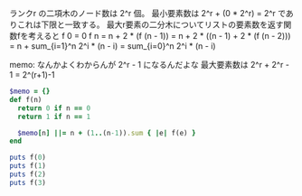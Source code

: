 ランクr の二項木のノード数は 2^r 個。
最小要素数は 2^r + (0 * 2^r) = 2^r でありこれは下限と一致する。
最大r要素の二分木についてリストの要素数を返す関数fを考えると
f 0 = 0
f n = n + 2 * (f (n - 1))
    = n + 2 * ((n - 1) + 2 * (f (n - 2)))
    = n + sum_{i=1}^n 2^i * (n - i)
    = sum_{i=0}^n 2^i * (n - i)

memo: なんかよくわからんが 2^r - 1 になるんだよな
最大要素数は 2^r + 2^r - 1 = 2^(r+1)-1

```ruby
$memo = {}
def f(n)
  return 0 if n == 0
  return 1 if n == 1

  $memo[n] ||= n + (1..(n-1)).sum { |e| f(e) }
end

puts f(0)
puts f(1)
puts f(2)
puts f(3)
```
